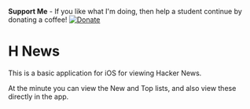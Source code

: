 **Support Me** - If you like what I'm doing, then help a student continue by donating a coffee! [![Donate](https://img.shields.io/badge/Donate-PayPal-green.svg)](https://www.paypal.me/ChrisHannah/5)

# H News

This is a basic application for iOS for viewing Hacker News.

At the minute you can view the New and Top lists, and also view these directly in the app.

